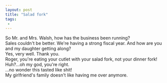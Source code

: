```yaml
---
layout: post
title: "Salad fork"
tags:
 -
---
```


<div class="frames">
  <div class="frame frame-yellow">
    <div class="bubble">
      So Mr. and Mrs. Walsh, how has the business been running?
    </div>
    <div class="bubble bubble-right bubble-middle">
      Sales couldn't be better. We're having a strong fiscal year. And how are you and my daughter getting along?
    </div>
    <div class="bubble bubble-bottom">
      Yes, very well. Thank you.
    </div>
  </div>
  <div class="frame frame-pulp-yellow">
    <div class="bubble bubble-right">
      Roger, you're eating your cutlet with your salad fork, not your dinner fork!
    </div>
    <div class="bubble bubble-middle">
      Huh?...oh my god, you're right.
    </div>
  </div>
  <div class="frame caption-bottom">
    <div class="bubble">
      ...no wonder this tasted like shit!
    </div>
    <aside>My girlfriend's family doesn't like having me over anymore.</aside>
  </div>
</div>

<div data-img="salad-fork"></div>
